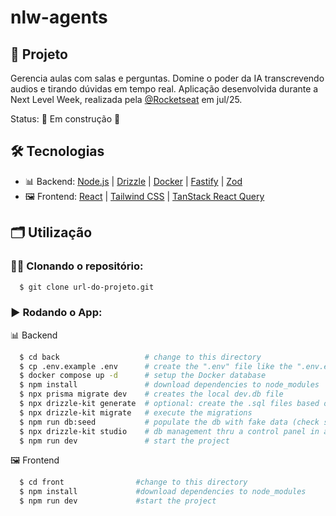 # nlw-agents

## 🚀 Projeto
Gerencia aulas com salas e perguntas. Domine o poder da IA transcrevendo audios e tirando dúvidas em tempo real. Aplicação desenvolvida durante a Next Level Week, realizada pela [@Rocketseat](https://app.rocketseat.com.br/) em jul/25.

Status: 🚧 Em construção 🚧

## 🛠️ Tecnologias
- 📊 Backend: [Node.js](https://nodejs.org/en/) | [Drizzle](https://orm.drizzle.team) | [Docker](https://www.docker.com) | [Fastify](https://fastify.dev) | [Zod](https://zod.dev)
- 🖼️ Frontend: [React](https://pt-br.reactjs.org) | [Tailwind CSS](https://tailwindcss.com) | [TanStack React Query](https://tanstack.com/query/)

## 🗂️ Utilização

### 🐑🐑 Clonando o repositório:

```bash
  $ git clone url-do-projeto.git
```

### ▶️ Rodando o App:

📊 Backend
```bash
  $ cd back                   # change to this directory
  $ cp .env.example .env      # create the ".env" file like the ".env.example" file
  $ docker compose up -d      # setup the Docker database
  $ npm install               # download dependencies to node_modules
  $ npx prisma migrate dev    # creates the local dev.db file
  $ npx drizzle-kit generate  # optional: create the .sql files based on the db schema
  $ npx drizzle-kit migrate   # execute the migrations
  $ npm run db:seed           # populate the db with fake data (check seed.ts file)
  $ npx drizzle-kit studio    # db management thru a control panel in a web browser tab
  $ npm run dev               # start the project
```

🖼️ Frontend
```bash
  $ cd front                #change to this directory
  $ npm install             #download dependencies to node_modules
  $ npm run dev             #start the project
```